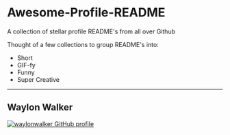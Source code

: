 # Awesome-Profile-README
A collection of stellar profile README's from all over Github

Thought of a few collections to group README's into:

- Short
- GIF-fy
- Funny
- Super Creative

---

## Waylon Walker

[![waylonwalker GitHub profile](https://dev-to-uploads.s3.amazonaws.com/i/3ez0i0w1kj511c3lw1p1.png)](https://github.com/waylonwalker)
